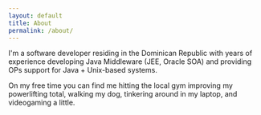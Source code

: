 ```yaml
---
layout: default
title: About
permalink: /about/
---
```


I'm a software developer residing in the Dominican Republic with years of experience developing Java Middleware (JEE, Oracle SOA) and providing OPs support for Java + Unix-based systems.

On my free time you can find me hitting the local gym improving my powerlifting total, walking my dog, tinkering around in my laptop, and videogaming a little.

